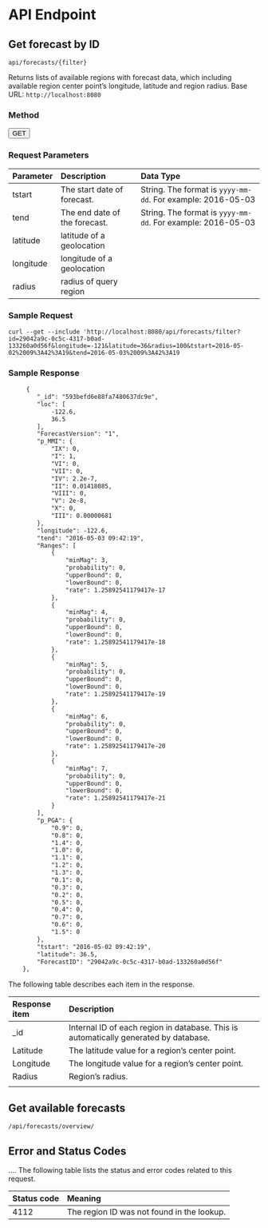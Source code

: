 
# API Endpoint

## Get forecast by ID
`api/forecasts/{filter}`

Returns lists of available regions with forecast data, which including available region center point’s longitude, latitude and region radius. 
Base URL: `http://localhost:8080`

### Method
<button>GET</button>

### Request Parameters

| Parameter	| Description | Data Type |
| :--- | :---| :---|
| tstart| The start date of forecast.| String. The format is `yyyy-mm-dd`. For example: 2016-05-03 	|
| tend | The end date of the forecast. | String. The format is `yyyy-mm-dd`. For example: 2016-05-03 |
| latitude | latitude of a geolocation | 	 |
| longitude |  longitude of a geolocation | |
| radius |radius of query region | |


### Sample Request
```
curl --get --include 'http://localhost:8080/api/forecasts/filter?id=29042a9c-0c5c-4317-b0ad-133260a0d56f&longitude=-121&latitude=36&radius=100&tstart=2016-05-02%2009%3A42%3A19&tend=2016-05-03%2009%3A42%3A19
```

### Sample Response
```html
     {
        "_id": "593befd6e88fa7480637dc9e",
        "loc": [
            -122.6,
            36.5
        ],
        "ForecastVersion": "1",
        "p_MMI": {
            "IX": 0,
            "I": 1,
            "VI": 0,
            "VII": 0,
            "IV": 2.2e-7,
            "II": 0.01418085,
            "VIII": 0,
            "V": 2e-8,
            "X": 0,
            "III": 0.00000681
        },
        "longitude": -122.6,
        "tend": "2016-05-03 09:42:19",
        "Ranges": [
            {
                "minMag": 3,
                "probability": 0,
                "upperBound": 0,
                "lowerBound": 0,
                "rate": 1.25892541179417e-17
            },
            {
                "minMag": 4,
                "probability": 0,
                "upperBound": 0,
                "lowerBound": 0,
                "rate": 1.25892541179417e-18
            },
            {
                "minMag": 5,
                "probability": 0,
                "upperBound": 0,
                "lowerBound": 0,
                "rate": 1.25892541179417e-19
            },
            {
                "minMag": 6,
                "probability": 0,
                "upperBound": 0,
                "lowerBound": 0,
                "rate": 1.25892541179417e-20
            },
            {
                "minMag": 7,
                "probability": 0,
                "upperBound": 0,
                "lowerBound": 0,
                "rate": 1.25892541179417e-21
            }
        ],
        "p_PGA": {
            "0.9": 0,
            "0.8": 0,
            "1.4": 0,
            "1.0": 0,
            "1.1": 0,
            "1.2": 0,
            "1.3": 0,
            "0.1": 0,
            "0.3": 0,
            "0.2": 0,
            "0.5": 0,
            "0.4": 0,
            "0.7": 0,
            "0.6": 0,
            "1.5": 0
        },
        "tstart": "2016-05-02 09:42:19",
        "latitude": 36.5,
        "ForecastID": "29042a9c-0c5c-4317-b0ad-133260a0d56f"
    },
```

The following table describes each item in the response.

| Response item | Description |
| :--- | :---|
| _id |	Internal ID of each region in database. This is automatically generated by database.|
| Latitude |	The latitude value for a region’s center point. |
| Longitude |	The longitude value for a region’s center point. |
| Radius |	Region’s radius. |
|  |  |  |


## Get available forecasts
`/api/forecasts/overview/`


## Error and Status Codes
....
The following table lists the status and error codes related to this request.

|Status code |	Meaning |
| :--- | :--- |
|4112 |	The region ID was not found in the lookup. |


